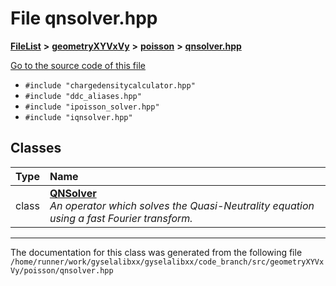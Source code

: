 

# File qnsolver.hpp



[**FileList**](files.md) **>** [**geometryXYVxVy**](dir_e4674dab6493cf35bbeb1b23e7fbbddd.md) **>** [**poisson**](dir_14c5eb4d397dfd4e1a4d5c7bede9e118.md) **>** [**qnsolver.hpp**](geometryXYVxVy_2poisson_2qnsolver_8hpp.md)

[Go to the source code of this file](geometryXYVxVy_2poisson_2qnsolver_8hpp_source.md)



* `#include "chargedensitycalculator.hpp"`
* `#include "ddc_aliases.hpp"`
* `#include "ipoisson_solver.hpp"`
* `#include "iqnsolver.hpp"`















## Classes

| Type | Name |
| ---: | :--- |
| class | [**QNSolver**](classQNSolver.md) <br>_An operator which solves the Quasi-Neutrality equation using a fast Fourier transform._  |



















































------------------------------
The documentation for this class was generated from the following file `/home/runner/work/gyselalibxx/gyselalibxx/code_branch/src/geometryXYVxVy/poisson/qnsolver.hpp`

